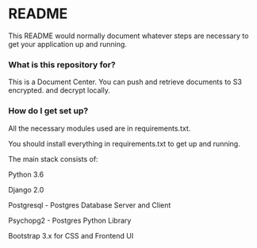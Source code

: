 # README #

This README would normally document whatever steps are necessary to get your application up and running.

### What is this repository for? ###

This is a Document Center. You can push and retrieve documents to S3 encrypted. and decrypt locally.

### How do I get set up? ###

All the necessary modules used are in requirements.txt.

You should install everything in requirements.txt to get up and running.

The main stack consists of:

Python 3.6 

Django 2.0

Postgresql - Postgres Database Server and Client

Psychopg2 - Postgres Python Library

Bootstrap 3.x for CSS and Frontend UI
